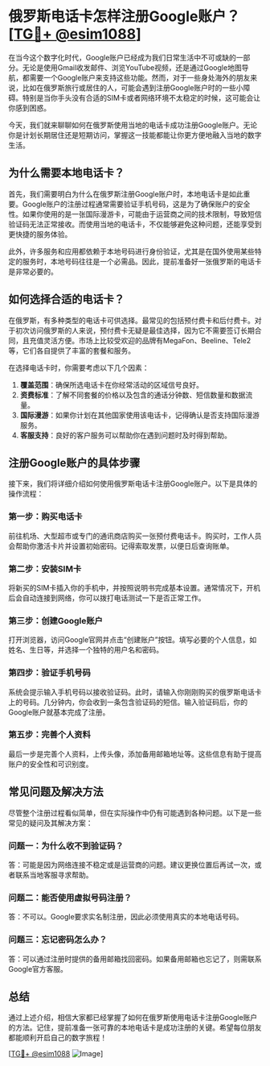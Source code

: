 # 俄罗斯电话卡怎样注册Google账户？[[TG💪+ @esim1088](https://t.me/s/esim1088)]

在当今这个数字化时代，Google账户已经成为我们日常生活中不可或缺的一部分。无论是使用Gmail收发邮件、浏览YouTube视频，还是通过Google地图导航，都需要一个Google账户来支持这些功能。然而，对于一些身处海外的朋友来说，比如在俄罗斯旅行或居住的人，可能会遇到注册Google账户时的一些小障碍。特别是当你手头没有合适的SIM卡或者网络环境不太稳定的时候，这可能会让你感到困惑。

今天，我们就来聊聊如何在俄罗斯使用当地的电话卡成功注册Google账户。无论你是计划长期居住还是短期访问，掌握这一技能都能让你更方便地融入当地的数字生活。

## 为什么需要本地电话卡？

首先，我们需要明白为什么在俄罗斯注册Google账户时，本地电话卡是如此重要。Google账户的注册过程通常需要验证手机号码，这是为了确保账户的安全性。如果你使用的是一张国际漫游卡，可能由于运营商之间的技术限制，导致短信验证码无法正常接收。而使用当地的电话卡，不仅能够避免这种问题，还能享受到更快捷的服务体验。

此外，许多服务和应用都依赖于本地号码进行身份验证，尤其是在国外使用某些特定的服务时，本地号码往往是一个必需品。因此，提前准备好一张俄罗斯的电话卡是非常必要的。

## 如何选择合适的电话卡？

在俄罗斯，有多种类型的电话卡可供选择。最常见的包括预付费卡和后付费卡。对于初次访问俄罗斯的人来说，预付费卡无疑是最佳选择，因为它不需要签订长期合同，且充值灵活方便。市场上比较受欢迎的品牌有MegaFon、Beeline、Tele2等，它们各自提供了丰富的套餐和服务。

在选择电话卡时，你需要考虑以下几个因素：

1. **覆盖范围**：确保所选电话卡在你经常活动的区域信号良好。
2. **资费标准**：了解不同套餐的价格以及包含的通话分钟数、短信数量和数据流量。
3. **国际漫游**：如果你计划在其他国家使用该电话卡，记得确认是否支持国际漫游服务。
4. **客服支持**：良好的客户服务可以帮助你在遇到问题时及时得到帮助。

## 注册Google账户的具体步骤

接下来，我们将详细介绍如何使用俄罗斯电话卡注册Google账户。以下是具体的操作流程：

### 第一步：购买电话卡
前往机场、大型超市或专门的通讯商店购买一张预付费电话卡。购买时，工作人员会帮助你激活卡片并设置初始密码。记得索取发票，以便日后查询账单。

### 第二步：安装SIM卡
将新买的SIM卡插入你的手机中，并按照说明书完成基本设置。通常情况下，开机后会自动连接到网络，你可以拨打电话测试一下是否正常工作。

### 第三步：创建Google账户
打开浏览器，访问Google官网并点击“创建账户”按钮。填写必要的个人信息，如姓名、生日等，并选择一个独特的用户名和密码。

### 第四步：验证手机号码
系统会提示输入手机号码以接收验证码。此时，请输入你刚刚购买的俄罗斯电话卡上的号码。几分钟内，你会收到一条包含验证码的短信。输入验证码后，你的Google账户就基本完成了注册。

### 第五步：完善个人资料
最后一步是完善个人资料，上传头像，添加备用邮箱地址等。这些信息有助于提高账户的安全性和可识别度。

## 常见问题及解决方法

尽管整个注册过程看似简单，但在实际操作中仍有可能遇到各种问题。以下是一些常见的疑问及其解决方案：

### 问题一：为什么收不到验证码？
答：可能是因为网络连接不稳定或是运营商的问题。建议更换位置后再试一次，或者联系当地客服寻求帮助。

### 问题二：能否使用虚拟号码注册？
答：不可以。Google要求实名制注册，因此必须使用真实的本地电话号码。

### 问题三：忘记密码怎么办？
答：可以通过注册时提供的备用邮箱找回密码。如果备用邮箱也忘记了，则需联系Google官方客服。

## 总结

通过上述介绍，相信大家都已经掌握了如何在俄罗斯使用电话卡注册Google账户的方法。记住，提前准备一张可靠的本地电话卡是成功注册的关键。希望每位朋友都能顺利开启自己的数字旅程！

[[TG💪+ @esim1088](https://t.me/s/esim1088) ![Image](https://i.postimg.cc/4NQfJmqS/Snipaste-2025-05-13-00-14-12.png)]